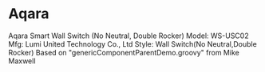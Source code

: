 # Aqara
Aqara Smart Wall Switch (No Neutral, Double Rocker)
Model: WS-USC02
Mfg: Lumi United Technology Co., Ltd
Style: Wall Switch(No Neutral,Double Rocker)
Based on "genericComponentParentDemo.groovy" from Mike Maxwell
